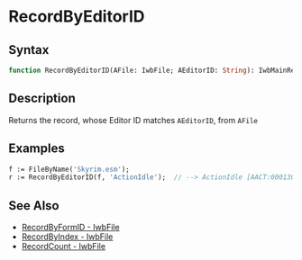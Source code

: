 # RecordByEditorID

## Syntax

```pascal
function RecordByEditorID(AFile: IwbFile; AEditorID: String): IwbMainRecord;
```

## Description

Returns the record, whose Editor ID matches `AEditorID`, from `AFile`

## Examples

```pascal
f := FileByName('Skyrim.esm');
r := RecordByEditorID(f, 'ActionIdle');  // --> ActionIdle [AACT:00013002]
```

## See Also

- [RecordByFormID - IwbFile](IwbFile_RecordByFormID.md)
- [RecordByIndex - IwbFile](IwbFile_RecordByIndex.md)
- [RecordCount - IwbFile](IwbFile_RecordCount.md)
